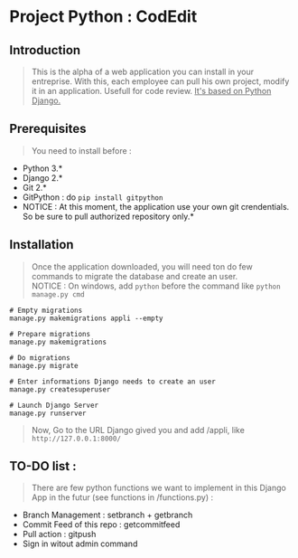 # Project Python : CodEdit

## Introduction

> This is the alpha of a web application you can install in your entreprise. With this, each employee can pull his own project, modify it in an application. Usefull for code review.
<u> It's based on Python Django.</u>

## Prerequisites

> You need to install before : 
- Python 3.*
- Django 2.*
- Git 2.*
- GitPython : do ```pip install gitpython```
- NOTICE : At this moment, the application use your own git crendentials. So be sure to pull authorized repository only.*

## Installation

> Once the application downloaded, you will need ton do few commands to migrate the database and create an user.
<br>NOTICE : On windows, add ```python``` before the command like ```python manage.py cmd```

```
# Empty migrations
manage.py makemigrations appli --empty

# Prepare migrations
manage.py makemigrations

# Do migrations
manage.py migrate 

# Enter informations Django needs to create an user
manage.py createsuperuser 

# Launch Django Server
manage.py runserver 
```
> Now, Go to the URL Django gived you and add /appli, like ```http://127.0.0.1:8000/```

## TO-DO list :

> There are few python functions we want to implement in this Django App in the futur (see functions in /functions.py) :
- Branch Management : setbranch + getbranch 
- Commit Feed of this repo : getcommitfeed
- Pull action : gitpush
- Sign in witout admin command

